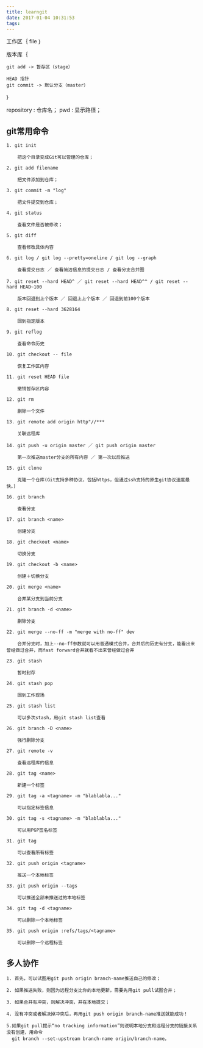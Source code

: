 ```yaml
---
title: learngit
date: 2017-01-04 10:31:53
tags:
---
```


工作区｛
	file
｝

版本库｛

	git add -> 暂存区（stage）

	HEAD 指针
	git commit -> 默认分支（master）
｝

repository : 仓库名；
pwd : 显示路径；


## git常用命令
	
	1. git init 

		把这个目录变成Git可以管理的仓库；

	2. git add filename

		把文件添加到仓库；

	3. git commit -m "log"

		把文件提交到仓库；

	4. git status

		查看文件是否被修改；

	5. git diff

		查看修改具体内容

	6. git log / git log --pretty=oneline / git log --graph

		查看提交日志 ／ 查看简洁信息的提交日志 / 查看分支合并图

	7. git reset --hard HEAD^ ／ git reset --hard HEAD^^ / git reset --hard HEAD~100

		版本回退到上个版本 ／ 回退上上个版本 ／ 回退到前100个版本

	8. git reset --hard 3628164

		回到指定版本

	9. git reflog

		查看命令历史

	10. git checkout -- file

		恢复工作区内容

	11. git reset HEAD file

		撤销暂存区内容	

	12. git rm

		删除一个文件

	13. git remote add origin http"//***

		关联远程库

	14. git push -u origin master ／ git push origin master

		第一次推送master分支的所有内容 ／ 第一次以后推送

	15. git clone

		克隆一个仓库(Git支持多种协议，包括https，但通过ssh支持的原生git协议速度最快。)

	16. git branch

		查看分支

	17. git branch <name>

		创建分支

	18. git checkout <name>

		切换分支

	19. git checkout -b <name>

		创建＋切换分支

	20. git merge <name>

		合并某分支到当前分支

	21. git branch -d <name>

		删除分支 

	22. git merge --no-ff -m "merge with no-ff" dev

		合并分支时，加上--no-ff参数就可以用普通模式合并，合并后的历史有分支，能看出来曾经做过合并，而fast forward合并就看不出来曾经做过合并

	23. git stash 

		暂时封存

	24. git stash pop

		回到工作现场

	25. git stash list

		可以多次stash，用git stash list查看

	26. git branch -D <name>

		强行删除分支

	27. git remote -v

		查看远程库的信息

	28. git tag <name>

		新建一个标签

	29. git tag -a <tagname> -m "blablabla..."

		可以指定标签信息

	30. git tag -s <tagname> -m "blablabla..."

		可以用PGP签名标签

	31. git tag

		可以查看所有标签

	32. git push origin <tagname>

		推送一个本地标签

	33. git push origin --tags

		可以推送全部未推送过的本地标签

	34. git tag -d <tagname>

		可以删除一个本地标签

	35. git push origin :refs/tags/<tagname>

		可以删除一个远程标签

## 多人协作

	1. 首先，可以试图用git push origin branch-name推送自己的修改；

    2. 如果推送失败，则因为远程分支比你的本地更新，需要先用git pull试图合并；

	3. 如果合并有冲突，则解决冲突，并在本地提交；

 	4. 没有冲突或者解决掉冲突后，再用git push origin branch-name推送就能成功！

	5.如果git pull提示“no tracking information”则说明本地分支和远程分支的链接关系没有创建，用命令
	  git branch --set-upstream branch-name origin/branch-name。 




